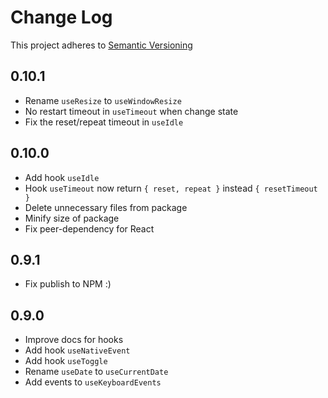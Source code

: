 # Change Log

This project adheres to [Semantic Versioning](http://semver.org/)

## 0.10.1

- Rename `useResize` to `useWindowResize`
- No restart timeout in `useTimeout` when change state
- Fix the reset/repeat timeout in `useIdle`

## 0.10.0

- Add hook `useIdle`
- Hook `useTimeout` now return `{ reset, repeat }` instead `{ resetTimeout }`
- Delete unnecessary files from package
- Minify size of package
- Fix peer-dependency for React

## 0.9.1

- Fix publish to NPM :)

## 0.9.0

- Improve docs for hooks
- Add hook `useNativeEvent`
- Add hook `useToggle`
- Rename `useDate` to `useCurrentDate`
- Add events to `useKeyboardEvents`
